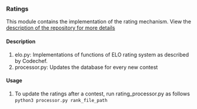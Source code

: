 ### Ratings

This module contains the implementation of the rating mechanism. View the [description of the repository for more details](../README.md)

#### Description
1. elo.py: Implementations of functions of ELO rating system as described by Codechef.
2. processor.py: Updates the database for every new contest

#### Usage
1. To update the ratings after a contest, run rating_processor.py as follows
`python3 processor.py rank_file_path`